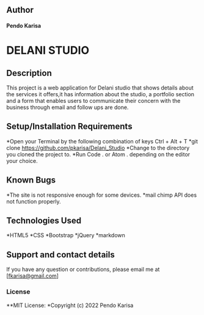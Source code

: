 ## Author
#### Pendo Karisa

# DELANI STUDIO

## Description
This project is a web application for Delani studio that shows details about the services it offers,it has information about the studio, a portfolio section and a form that enables users to communicate their concern with the business through email and follow ups are done.

## Setup/Installation Requirements

*Open your Terminal by the following combination of keys Ctrl + Alt + T
*git clone https://github.com/pkarisa/Delani_Studio
*Change to the directory you cloned the project to.
*Run Code . or Atom . depending on the editor your choice.

## Known Bugs
*The site is not responsive enough for some devices.
*mail chimp API does not function properly.


## Technologies Used
*HTML5
*CSS
*Bootstrap
*jQuery
*markdown

## Support and contact details
If you have any question or contributions, please email me at [fkarisa@gmail.com]

### License

**MIT License:
*Copyright (c) 2022 Pendo Karisa
  
